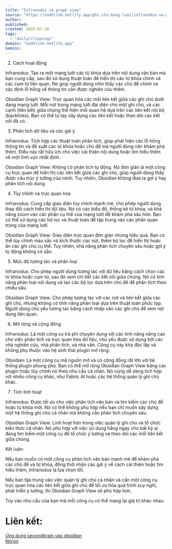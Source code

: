 ```yaml
---
title: "Infranodus và graph view"
source: "https://nodelink.netlify.app/ghi-chu-mang-luoi/infranodus-va-graph-view/"
author:
published:
created: 2025-01-28
tags:
  - "daily/clippings"
domain: "nodelink.netlify.app"
Gemini:
---
```

2. Cách hoạt động

Infranodus: Tạo ra một mạng lưới các từ khóa dựa trên nội dung văn bản mà bạn cung cấp, sau đó sử dụng thuật toán để hiển thị các từ khóa chính và các cụm từ liên quan. Nó giúp người dùng nhìn thấy các chủ đề chính và xác định lỗ hổng về thông tin cần được nghiên cứu thêm.

Obsidian Graph View: Trực quan hóa các mối liên kết giữa các ghi chú dưới dạng mạng lưới. Mỗi nút trong mạng lưới đại diện cho một ghi chú, và các cạnh (liên kết) giữa chúng thể hiện mối quan hệ dựa trên các liên kết nội bộ (backlinks). Bạn có thể tự tay xây dựng các liên kết hoặc theo dõi các kết nối đã có.

3. Phân tích dữ liệu và các gợi ý

Infranodus: Tích hợp các thuật toán phân tích, giúp phát hiện các lỗ hổng thông tin và đề xuất các từ khóa hoặc chủ đề mà người dùng nên khám phá thêm. Điều này rất hữu ích cho việc cải thiện nội dung hoặc tìm hiểu thêm về một lĩnh vực nhất định.

Obsidian Graph View: Không có phân tích tự động. Nó đơn giản là một công cụ trực quan để hiển thị các liên kết giữa các ghi chú, giúp người dùng thấy được cấu trúc ý tưởng của mình. Tuy nhiên, Obsidian không đưa ra gợi ý hay phân tích nội dung.

4. Tùy chỉnh và trực quan hóa

Infranodus: Cung cấp giao diện tùy chỉnh mạnh mẽ, cho phép người dùng thay đổi cách hiển thị dữ liệu. Nó có các biểu đồ, thống kê từ khóa, và khả năng zoom vào các phần cụ thể của mạng lưới để khám phá sâu hơn. Bạn có thể sử dụng các bộ lọc và thuật toán để tập trung vào các phần quan trọng của mạng lưới.

Obsidian Graph View: Giao diện trực quan đơn giản nhưng hiệu quả. Bạn có thể tùy chỉnh màu sắc và kích thước các nút, thêm bộ lọc để hiển thị hoặc ẩn các ghi chú cụ thể. Tuy nhiên, khả năng phân tích chuyên sâu hoặc gợi ý tự động không có sẵn.

5. Mức độ tương tác và phân loại

Infranodus: Cho phép người dùng tương tác với dữ liệu bằng cách chọn các từ khóa hoặc cụm từ, sau đó xem chi tiết các kết nối giữa chúng. Nó có tính năng phân loại nội dung và tạo các bộ lọc dựa trên chủ đề để phân tích theo chiều sâu.

Obsidian Graph View: Cho phép tương tác với các nút và liên kết giữa các ghi chú, nhưng không có tính năng phân loại dựa trên thuật toán phức tạp. Người dùng chủ yếu tương tác bằng cách nhấp vào các ghi chú để xem nội dung liên quan.

6. Mở rộng và cộng đồng

Infranodus: Là một công cụ trả phí chuyên dụng với các tính năng nâng cao cho việc phân tích và trực quan hóa dữ liệu, chủ yếu được sử dụng bởi các nhà nghiên cứu, nhà phân tích, và nhà văn. Công cụ này khá độc lập và không phụ thuộc vào hệ sinh thái plugin mở rộng.

Obsidian: Là một công cụ mã nguồn mở và có cộng đồng rất lớn với hệ thống plugin phong phú. Bạn có thể mở rộng Obsidian Graph View bằng các plugin hoặc tùy chỉnh nó theo nhu cầu cá nhân. Nó cũng dễ dàng tích hợp với nhiều công cụ khác, như Fabric AI hoặc các hệ thống quản lý ghi chú khác.

7. Tính linh hoạt

Infranodus: Được tối ưu cho việc phân tích văn bản và tìm kiếm các chủ đề hoặc từ khóa mới. Nó có thể không phù hợp nếu bạn chỉ muốn xây dựng một hệ thống ghi chú cá nhân mà không cần phân tích chuyên sâu.

Obsidian Graph View: Linh hoạt hơn trong việc quản lý ghi chú và tổ chức kiến thức cá nhân. Nó phù hợp với việc sử dụng hằng ngày cho bất kỳ ai đang tìm kiếm một công cụ để tổ chức ý tưởng và theo dõi các mối liên kết giữa chúng.

Kết luận:

Nếu bạn muốn có một công cụ phân tích văn bản mạnh mẽ để khám phá các chủ đề và từ khóa, đồng thời nhận các gợi ý về cách cải thiện hoặc tìm hiểu thêm, Infranodus là lựa chọn tốt.

Nếu bạn tập trung vào việc quản lý ghi chú cá nhân và cần một công cụ trực quan hóa các liên kết giữa ghi chú để tối ưu hóa quá trình suy nghĩ, phát triển ý tưởng, thì Obsidian Graph View sẽ phù hợp hơn.

Tùy vào nhu cầu của bạn mà mỗi công cụ có thể mang lại giá trị khác nhau.

# Liên kết:

[Ứng dụng secondbrain vào obsidian](https://nodelink.netlify.app/ghi-chu-mang-luoi/ung-dung-secondbrain-vao-obsidian/)  
[Noron](https://nodelink.netlify.app/nao-bo-tong-quan/noron/)